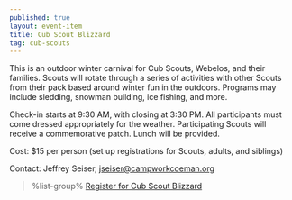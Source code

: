 ```yaml
---
published: true
layout: event-item
title: Cub Scout Blizzard
tag: cub-scouts
---
```


This is an outdoor winter carnival for Cub Scouts, Webelos, and their families. Scouts will rotate through a series of activities with other Scouts from their pack based around winter fun in the outdoors. Programs may include sledding, snowman building, ice fishing, and more.
 
Check-in starts at 9:30 AM, with closing at 3:30 PM. All participants must come dressed appropriately for the weather. Participating Scouts will receive a commemorative patch. Lunch will be provided.
 
Cost: $15 per person (set up registrations for Scouts, adults, and siblings)
 
Contact: Jeffrey Seiser, [jseiser@campworkcoeman.org](mailto:jseiser@campworkcoeman.org)


> %list-group%
> <a href="https://scoutingevent.com/066-64287" class="list-group-item">Register for Cub Scout Blizzard</a>
